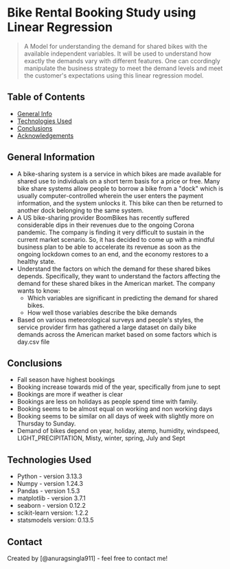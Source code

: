 # Bike Rental Booking Study using Linear Regression
> A Model for understanding the demand for shared bikes with the available independent variables. It will be used to understand how exactly the demands vary with different features. One can ccordingly manipulate the business strategy to meet the demand levels and meet the customer's expectations using this linear regression model.


## Table of Contents
* [General Info](#general-information)
* [Technologies Used](#technologies-used)
* [Conclusions](#conclusions)
* [Acknowledgements](#acknowledgements)

## General Information
- A bike-sharing system is a service in which bikes are made available for shared use to individuals on a short term basis for a price or free. Many bike share systems allow people to borrow a bike from a "dock" which is usually computer-controlled wherein the user enters the payment information, and the system unlocks it. This bike can then be returned to another dock belonging to the same system.
- A US bike-sharing provider BoomBikes has recently suffered considerable dips in their revenues due to the ongoing Corona pandemic. The company is finding it very difficult to sustain in the current market scenario. So, it has decided to come up with a mindful business plan to be able to accelerate its revenue as soon as the ongoing lockdown comes to an end, and the economy restores to a healthy state. 
- Understand the factors on which the demand for these shared bikes depends. Specifically, they want to understand the factors affecting the demand for these shared bikes in the American market. The company wants to know:
    - Which variables are significant in predicting the demand for shared bikes.
    - How well those variables describe the bike demands
- Based on various meteorological surveys and people's styles, the service provider firm has gathered a large dataset on daily bike demands across the American market based on some factors which is day.csv file


## Conclusions
- Fall season have highest bookings
- Booking increase towards mid of the year, specifically from june to sept
- Bookings are more if weather is clear
- Bookings are less on holidays as people spend time with family.
- Booking seems to be almost equal on working and non working days
- Booking seems to be similar on all days of week with slightly more on Thursday to Sunday.
- Demand of bikes depend on year, holiday, atemp, humidity, windspeed, LIGHT_PRECIPITATION, Misty, winter, spring, July and Sept

## Technologies Used
- Python - version 3.13.3
- Numpy - version 1.24.3
- Pandas - version 1.5.3
- matplotlib - version 3.7.1
- seaborn - version 0.12.2
- scikit-learn version: 1.2.2
- statsmodels version: 0.13.5



## Contact
Created by [@anuragsingla911] - feel free to contact me!